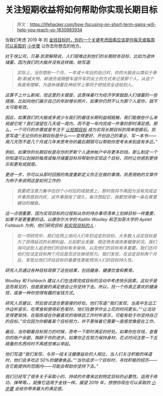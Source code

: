 # 关注短期收益将如何帮助你实现长期目标

> 原文：<https://lifehacker.com/how-focusing-on-short-term-gains-will-help-you-reach-yo-1830983934>

当我们考虑 2019 年 的 [金钱目标时，你的一个关键考虑因素应该是你每天或每周可以采取的](https://twocents.lifehacker.com/did-you-accomplish-your-2018-money-goals-1830981445#_ga=2.175172010.948678826.1544450486-594046802.1524762060) [小步骤](https://twocents.lifehacker.com/increase-your-401-k-or-ira-contributions-for-2019-1830819672#_ga=2.216049054.948678826.1544450486-594046802.1524762060) 让你去你想去的地方。



对于[](https://www.fastcompany.com/90273724/cant-work-towards-your-long-term-goal-blame-your-brain)*快公司，贝基·凯恩解释说，人们很难达到他们的长期财务目标，比如为退休储蓄，因为我们的大脑并没有这样做。她写道:*

> *实际上，当你想到一个月、一年或十年后的自己时，你的大脑会以类似于泰勒·斯威夫特、邮递员或隔壁车道开车的女士的方式来记录那个人。从这个角度来理解，为退休储蓄在神经学上等同于把钱完全送给别人。*

*这算不上什么新闻，但这里的关键是，这意味着行为经济学家鼓励人们储蓄的一些措施，比如向他们展示自己的年龄增长照片，如果你仍然不认为那个人是你，就不太可能有效。*

*因此，如果我们的大脑或多或少与我们的最佳长期利益相抵触，我们能做些什么来规避它呢？我们渴望在几天或一周内，而不是一年内完成一件事的即时满足感。那么，一个可行的步骤就是专注于 [让短期目标](https://twocents.lifehacker.com/how-to-balance-your-short-and-long-term-financial-goal-1830853590#_ga=2.242673290.948678826.1544450486-594046802.1524762060) 成为实现长期目标的简单垫脚石。凯恩写道:“无论你的长期目标是什么——变得更好、开创自己的事业、写一本书——用几天而不是几个月或几年来思考你的最后期限可以帮助你思考未来到底有多近。”*

*例如，如果你的长期目标是在你的罗斯个人退休帐户中存更多的钱，那么制定一个你知道可以划掉的每周或每月储蓄目标将帮助你实现这个目标，同时让你感到更快乐和更有成就感。*

*更进一步，你可以从即时回报的角度重新定义你正在做的事情。凯恩用她的文章作为例子来说明这是如何工作的:*

> *我要把注意力集中在四个小时后的成就感上，那时我将不再因为没有完成这件事而感到内疚，这件事我拖了很久，每次想起它，我都觉得像一条在胃里蠕动的鳗鱼。*

*这一点很重要，因为实现目标的过程和从你的待办事项清单上划掉目标一样重要，如果不是更重要的话。以康奈尔大学的 Kaitlin Woolley 和芝加哥大学的 Ayelet Fishbach 为例，他们研究目标 [和实现目标的人](https://hbr.org/2017/04/what-separates-goals-we-achieve-from-goals-we-dont) :*

> *在一项研究中，我们在网上询问人们年初设定的目标。大多数人设定目标是为了获得延迟的长期利益，比如职业发展、偿还债务或改善健康状况。我们询问这些人追求他们的目标有多愉快，以及他们的目标有多重要。我们还问他们在设定目标两个月后是否还在继续努力。我们发现，在设定目标两个月后，享受比他们评估目标的重要性更能预测人们的目标持久性。*

*研究人员通过各种目标观察了这些结果，包括健身、健康饮食和教育。*

*Woolley 和 Fishbach 建议人们在选择完成目标的活动中考虑快乐因素。这似乎是显而易见的，但是直接的满足感会让你坚持下去。所以，找一个你真正喜欢的健身班，或者一种你觉得有趣的省钱方式。*

*研究人员建议，然后尝试混合更直接的好处。他们写道:“我们发现，当高中生边工作边听音乐、吃零食和使用彩色笔时，他们在数学作业上花的时间更长。”“让活动变得更愉快，在锻炼或在你最喜欢的咖啡店工作时听音乐，可能有助于你坚持自己的目标。”仅仅因为你朝着某个目标努力，并不意味着它需要一直感觉像是在工作。*

*最后，当你朝着目标努力的时候，思考一下即时满足的好处。如果你在存钱，查看你的账户余额，陶醉于你的进步。如果你正在努力保持身材，花点时间注意一下五磅重的东西何时不再感觉难以举起。*

*他们写道:“我们发现，与另一组关注健康益处的人相比，当人们关注积极的味道时，他们会多吃近 50%的健康食品。”“当你追求一个目标时，寻找积极的经历——在它能提供的范围内——可能会帮助你坚持下去。”*

*我们已经写了很多关于采取小的、持续的步骤来达到特定目标的必要性。适用于练功、弹琴等。，就像它适用于金钱一样。展望 2019 年，想想你现在可以采取的 [小步骤](https://lifehacker.com/do-one-thing-now-1830771564#_ga=2.220170769.948678826.1544450486-594046802.1524762060) 会给你带来最大的满足感。*